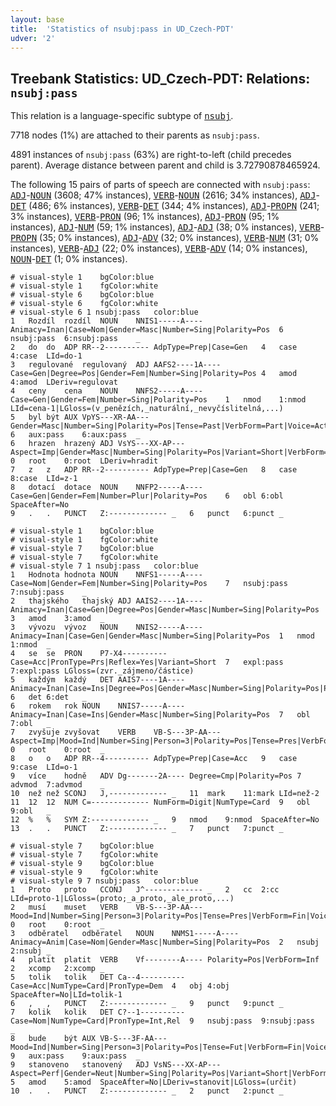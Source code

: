 ```yaml
---
layout: base
title:  'Statistics of nsubj:pass in UD_Czech-PDT'
udver: '2'
---
```


## Treebank Statistics: UD_Czech-PDT: Relations: `nsubj:pass`

This relation is a language-specific subtype of <tt><a href="cs_pdt-dep-nsubj.html">nsubj</a></tt>.

7718 nodes (1%) are attached to their parents as `nsubj:pass`.

4891 instances of `nsubj:pass` (63%) are right-to-left (child precedes parent).
Average distance between parent and child is 3.72790878465924.

The following 15 pairs of parts of speech are connected with `nsubj:pass`: <tt><a href="cs_pdt-pos-ADJ.html">ADJ</a></tt>-<tt><a href="cs_pdt-pos-NOUN.html">NOUN</a></tt> (3608; 47% instances), <tt><a href="cs_pdt-pos-VERB.html">VERB</a></tt>-<tt><a href="cs_pdt-pos-NOUN.html">NOUN</a></tt> (2616; 34% instances), <tt><a href="cs_pdt-pos-ADJ.html">ADJ</a></tt>-<tt><a href="cs_pdt-pos-DET.html">DET</a></tt> (486; 6% instances), <tt><a href="cs_pdt-pos-VERB.html">VERB</a></tt>-<tt><a href="cs_pdt-pos-DET.html">DET</a></tt> (344; 4% instances), <tt><a href="cs_pdt-pos-ADJ.html">ADJ</a></tt>-<tt><a href="cs_pdt-pos-PROPN.html">PROPN</a></tt> (241; 3% instances), <tt><a href="cs_pdt-pos-VERB.html">VERB</a></tt>-<tt><a href="cs_pdt-pos-PRON.html">PRON</a></tt> (96; 1% instances), <tt><a href="cs_pdt-pos-ADJ.html">ADJ</a></tt>-<tt><a href="cs_pdt-pos-PRON.html">PRON</a></tt> (95; 1% instances), <tt><a href="cs_pdt-pos-ADJ.html">ADJ</a></tt>-<tt><a href="cs_pdt-pos-NUM.html">NUM</a></tt> (59; 1% instances), <tt><a href="cs_pdt-pos-ADJ.html">ADJ</a></tt>-<tt><a href="cs_pdt-pos-ADJ.html">ADJ</a></tt> (38; 0% instances), <tt><a href="cs_pdt-pos-VERB.html">VERB</a></tt>-<tt><a href="cs_pdt-pos-PROPN.html">PROPN</a></tt> (35; 0% instances), <tt><a href="cs_pdt-pos-ADJ.html">ADJ</a></tt>-<tt><a href="cs_pdt-pos-ADV.html">ADV</a></tt> (32; 0% instances), <tt><a href="cs_pdt-pos-VERB.html">VERB</a></tt>-<tt><a href="cs_pdt-pos-NUM.html">NUM</a></tt> (31; 0% instances), <tt><a href="cs_pdt-pos-VERB.html">VERB</a></tt>-<tt><a href="cs_pdt-pos-ADJ.html">ADJ</a></tt> (22; 0% instances), <tt><a href="cs_pdt-pos-VERB.html">VERB</a></tt>-<tt><a href="cs_pdt-pos-ADV.html">ADV</a></tt> (14; 0% instances), <tt><a href="cs_pdt-pos-NOUN.html">NOUN</a></tt>-<tt><a href="cs_pdt-pos-DET.html">DET</a></tt> (1; 0% instances).


~~~ conllu
# visual-style 1	bgColor:blue
# visual-style 1	fgColor:white
# visual-style 6	bgColor:blue
# visual-style 6	fgColor:white
# visual-style 6 1 nsubj:pass	color:blue
1	Rozdíl	rozdíl	NOUN	NNIS1-----A----	Animacy=Inan|Case=Nom|Gender=Masc|Number=Sing|Polarity=Pos	6	nsubj:pass	6:nsubj:pass	_
2	do	do	ADP	RR--2----------	AdpType=Prep|Case=Gen	4	case	4:case	LId=do-1
3	regulované	regulovaný	ADJ	AAFS2----1A----	Case=Gen|Degree=Pos|Gender=Fem|Number=Sing|Polarity=Pos	4	amod	4:amod	LDeriv=regulovat
4	ceny	cena	NOUN	NNFS2-----A----	Case=Gen|Gender=Fem|Number=Sing|Polarity=Pos	1	nmod	1:nmod	LId=cena-1|LGloss=(v_penězích,_naturální,_nevyčíslitelná,...)
5	byl	být	AUX	VpYS---XR-AA---	Gender=Masc|Number=Sing|Polarity=Pos|Tense=Past|VerbForm=Part|Voice=Act	6	aux:pass	6:aux:pass	_
6	hrazen	hrazený	ADJ	VsYS---XX-AP---	Aspect=Imp|Gender=Masc|Number=Sing|Polarity=Pos|Variant=Short|VerbForm=Part|Voice=Pass	0	root	0:root	LDeriv=hradit
7	z	z	ADP	RR--2----------	AdpType=Prep|Case=Gen	8	case	8:case	LId=z-1
8	dotací	dotace	NOUN	NNFP2-----A----	Case=Gen|Gender=Fem|Number=Plur|Polarity=Pos	6	obl	6:obl	SpaceAfter=No
9	.	.	PUNCT	Z:-------------	_	6	punct	6:punct	_

~~~


~~~ conllu
# visual-style 1	bgColor:blue
# visual-style 1	fgColor:white
# visual-style 7	bgColor:blue
# visual-style 7	fgColor:white
# visual-style 7 1 nsubj:pass	color:blue
1	Hodnota	hodnota	NOUN	NNFS1-----A----	Case=Nom|Gender=Fem|Number=Sing|Polarity=Pos	7	nsubj:pass	7:nsubj:pass	_
2	thajského	thajský	ADJ	AAIS2----1A----	Animacy=Inan|Case=Gen|Degree=Pos|Gender=Masc|Number=Sing|Polarity=Pos	3	amod	3:amod	_
3	vývozu	vývoz	NOUN	NNIS2-----A----	Animacy=Inan|Case=Gen|Gender=Masc|Number=Sing|Polarity=Pos	1	nmod	1:nmod	_
4	se	se	PRON	P7-X4----------	Case=Acc|PronType=Prs|Reflex=Yes|Variant=Short	7	expl:pass	7:expl:pass	LGloss=(zvr._zájmeno/částice)
5	každým	každý	DET	AAIS7----1A----	Animacy=Inan|Case=Ins|Degree=Pos|Gender=Masc|Number=Sing|Polarity=Pos|PronType=Tot	6	det	6:det	_
6	rokem	rok	NOUN	NNIS7-----A----	Animacy=Inan|Case=Ins|Gender=Masc|Number=Sing|Polarity=Pos	7	obl	7:obl	_
7	zvyšuje	zvyšovat	VERB	VB-S---3P-AA---	Aspect=Imp|Mood=Ind|Number=Sing|Person=3|Polarity=Pos|Tense=Pres|VerbForm=Fin|Voice=Act	0	root	0:root	_
8	o	o	ADP	RR--4----------	AdpType=Prep|Case=Acc	9	case	9:case	LId=o-1
9	více	hodně	ADV	Dg-------2A----	Degree=Cmp|Polarity=Pos	7	advmod	7:advmod	_
10	než	než	SCONJ	J,-------------	_	11	mark	11:mark	LId=než-2
11	12	12	NUM	C=-------------	NumForm=Digit|NumType=Card	9	obl	9:obl	_
12	%	%	SYM	Z:-------------	_	9	nmod	9:nmod	SpaceAfter=No
13	.	.	PUNCT	Z:-------------	_	7	punct	7:punct	_

~~~


~~~ conllu
# visual-style 7	bgColor:blue
# visual-style 7	fgColor:white
# visual-style 9	bgColor:blue
# visual-style 9	fgColor:white
# visual-style 9 7 nsubj:pass	color:blue
1	Proto	proto	CCONJ	J^-------------	_	2	cc	2:cc	LId=proto-1|LGloss=(proto;_a_proto,_ale_proto,...)
2	musí	muset	VERB	VB-S---3P-AA---	Mood=Ind|Number=Sing|Person=3|Polarity=Pos|Tense=Pres|VerbForm=Fin|Voice=Act	0	root	0:root	_
3	odběratel	odběratel	NOUN	NNMS1-----A----	Animacy=Anim|Case=Nom|Gender=Masc|Number=Sing|Polarity=Pos	2	nsubj	2:nsubj	_
4	platit	platit	VERB	Vf--------A----	Polarity=Pos|VerbForm=Inf	2	xcomp	2:xcomp	_
5	tolik	tolik	DET	Ca--4----------	Case=Acc|NumType=Card|PronType=Dem	4	obj	4:obj	SpaceAfter=No|LId=tolik-1
6	,	,	PUNCT	Z:-------------	_	9	punct	9:punct	_
7	kolik	kolik	DET	C?--1----------	Case=Nom|NumType=Card|PronType=Int,Rel	9	nsubj:pass	9:nsubj:pass	_
8	bude	být	AUX	VB-S---3F-AA---	Mood=Ind|Number=Sing|Person=3|Polarity=Pos|Tense=Fut|VerbForm=Fin|Voice=Act	9	aux:pass	9:aux:pass	_
9	stanoveno	stanovený	ADJ	VsNS---XX-AP---	Aspect=Perf|Gender=Neut|Number=Sing|Polarity=Pos|Variant=Short|VerbForm=Part|Voice=Pass	5	amod	5:amod	SpaceAfter=No|LDeriv=stanovit|LGloss=(určit)
10	.	.	PUNCT	Z:-------------	_	2	punct	2:punct	_

~~~


